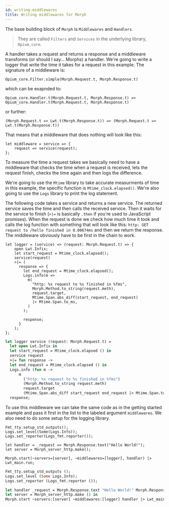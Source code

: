 ```yaml
---
id: writing-middlewares
title: Writing middlewares for Morph
---
```


The base building block of `Morph` is `Middlewares` and `Handlers`.

> They are called `Filters` and `Services` in the underlying library, `Opium_core`.

A handler takes a request and returns a response and a middleware transforms (or should I say... Morphs) a handler. We're going to write a logger that write the time it takes for a request in this example. The signature of a middleware is:

```reason
Opium_core.Filter.simple(Morph.Request.t, Morph.Response.t)
```

which can be exapnded to:

```reason
Opium_core.Handler.t(Morph.Request.t, Morph.Response.t) => Opium_core.Handler.t(Morph.Request.t, Morph.Response.t)
```

or further:

```reason
(Morph.Request.t => Lwt.t(Morph.Response.t)) => (Morph.Request.t => Lwt.t(Morph.Response.t))
```

That means that a middleware that does nothing will look like this:

```reason
let middleware = service => {
    request => service(request);
};
```

To measure the time a request takes we basically need to have a middleware that checks the time when a request is received, lets the request finish, checks the time again and then logs the difference.

We're going to use the `Mtime` library to take accurate measurments of time in this example, the specific function is `Mtime_clock.elapsed()`. We're also going to use the `Logs` library to print the log statement.

The following code takes a service and returns a new service. The returned service saves the time and then calls the received service. Then it waits for the service to finish (`>|=` is basically `.then` if you're used to JavaScript promises). When the request is done we check how much time it took and calls the log function with something that will look like this: `http: GET request to /hello finished in 0.00674ms` and then we return the response. The middleware obviously have to be first in the chain to work.

<!--DOCUSAURUS_CODE_TABS-->
<!--Reason-->

```reason
let logger = (service) => (request: Morph.Request.t) => {
    open Lwt.Infix;
    let start_request = Mtime_clock.elapsed();
    service(request)
    >|= (
      response => {
        let end_request = Mtime_clock.elapsed();
        Logs.info(m =>
          m(
            "http: %s request to %s finished in %fms",
            Morph.Method.to_string(request.meth),
            request.target,
            Mtime.Span.abs_diff(start_request, end_request)
            |> Mtime.Span.to_ms,
          )
        );

        response;
      }
    );
};
```

<!--OCaml-->

```ocaml
let logger service (request: Morph.Request.t) =
  let open Lwt.Infix in
  let start_request = Mtime_clock.elapsed () in
  service request
  >|= fun response ->
  let end_request = Mtime_clock.elapsed () in
  Logs.info (fun m ->
      m
        ("http: %s request to %s finished in %fms")
        (Morph.Method.to_string request.meth)
        request.target
        (Mtime.Span.abs_diff start_request end_request |> Mtime.Span.to_ms)) ;
  response;
```

<!--END_DOCUSAURUS_CODE_TABS-->

To use this middleware we can take the same code as in the getting started example and pass it first in the list to the labeled argument `middlewares`. We also need to do some setup for the logging library.

<!--DOCUSAURUS_CODE_TABS-->
<!--Reason-->

```reason
Fmt_tty.setup_std_outputs();
Logs.set_level(Some(Logs.Info));
Logs.set_reporter(Logs_fmt.reporter());

let handler = _request => Morph.Response.text("Hello World!");
let server = Morph_server_http.make();

Morph.start(~servers=[server], ~middlewares=[logger], handler) |> Lwt_main.run;
```

<!--OCaml-->

```ocaml
Fmt_tty.setup_std_outputs ();
Logs.set_level (Some Logs.Info);
Logs.set_reporter (Logs_fmt.reporter ());

let handler _request = Morph.Response.text "Hello World!" Morph.Response.empty in
let server = Morph_server_http.make () in
Morph.start ~servers:[server] ~middlewares:[logger] handler |> Lwt_main.run
```

<!--END_DOCUSAURUS_CODE_TABS-->
